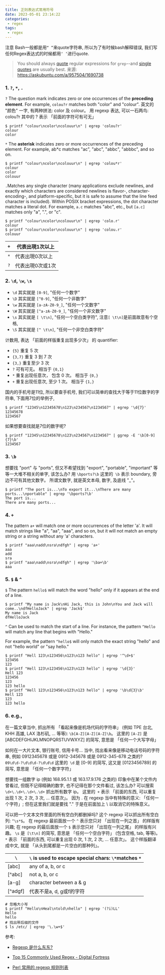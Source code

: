 ```yaml
---
title: 正则表达式常用符号
date: 2023-05-01 23:14:22
categories:
 - regex
tags:
 - regex
---
```


注意 Bash一般都是用`“ ”`来quote字符串, 所以为了有时候bash解释错误, 我们写任何Regex表达式的时候都用`‘ ’`进行quote. 

>  You should always [quote](https://www.gnu.org/software/bash/manual/bash.html#Quoting) regular expressions for `grep`--and [single quotes](https://www.gnu.org/software/bash/manual/bash.html#Single-Quotes) are usually best.  来源: https://askubuntu.com/a/957504/1690738

### 1. `?`, `*`, `.`

`?` The question mark indicates zero or one occurrences of the **preceding element**. For example, `colou?r` matches both "color" and "colour". 英文的 "颜色" 一字, 有两种拼法: color 及 colour。 用 regexp 表达, 可以一石两鸟: colou?r 其中的 ? 表示 「前面的字符可有可无」

```shell
$ printf "colour\ncolor\ncolouur\n" | egrep 'colou?r'
colour
color
```

`*` The **asterisk** indicates zero or more occurrences of the preceding element. For example, ab*c matches "ac", "abc", "abbc", "abbbc", and so on.

```shell
$ printf "colour\ncolor\ncolouur\n" | egrep 'colou*r'                          
colour
color
colouur
```

`.`Matches any single character (many applications exclude newlines, and exactly which characters are considered newlines is flavor-, character-encoding-, and platform-specific, but it is safe to assume that the line feed character is included). Within POSIX bracket expressions, the dot character matches a literal dot. For example, `a.c` matches "abc", etc., but `[a.c]` matches only "a", ".", or "c".

```shell
$ printf "colour\ncolor\ncolouur\n" | egrep 'colo.r'                           
colour
$ printf "colour\ncolor\ncolouur\n" | egrep 'colou.r'                          
colouur
```

| `+`  | 代表出現1次以上  |
| ---- | ---------------- |
| `*`  | 代表出現0次以上  |
| `?`  | 代表出現0次或1次 |

### 2. `\d`, `\w`, `\s` 

- `\d` 其实就是 `[0-9]`, "任何一个数字"
- `\D` 其实就是 `[^0-9]`, "任何一个非数字"
- `\w` 其实就是 `[a-zA-Z0-9_]`, "任何一个文数字"
- `\W` 其实就是 `[^a-zA-Z0-9_]`, "任何一个非文数字"
- `\s` 其实就是 `[ \t\n]`, "任何一个空白类字符",  注意`[ \t\n]`是前面故意有个空格, 
- `\S` 其实就是 `[^ \t\n]`, "任何一个非空白类字符"

计数用, 表达 「前面的样版重复出现多少次」 的 quantifier:

- `{5}` 重复 5 次
- `{3,7}` 重复 3 到 7 次
- `{3,}` 重复至少 3 次
- `?` 可有可无。 相当于 `{0,1}`
- `*` 重复出现任意次， 包含 0 次。 相当于 `{0,}`
- `+` 重复出现任意次, 至少 1 次。 相当于 `{1,}`

国内的手机号是11位, 所以要查手机号, 我们可以简单的查找大于等于11位数字的字符串, 下面用7位的举例子, 

```shell
$ printf "12345\n12345678\n123\n234567\n1234567" | egrep '\d{7}'        
12345678
1234567
```

如果想要查找就是7位的数字呢?

```shell
$ printf "12345\n12345678\n123\n234567\n1234567" | ggrep -E '\b[0-9]{7}\b' 
1234567
```

### 3. `\b`

想要找 "port" 与 "ports", 但又不希望找到 "export", "portable", "important" 等等一大堆不相关的单字, 该怎么办? 用 `\bports?\b` 这里的` \b` 表示 boundary, 旁边不可有其他文数字。 所谓文数字, 就是英文本母, 数字, 及底线 "_"。

```shell
$ printf "The port is...\nTo export it...\nThere are many ports...\nportable" | egrep '\bports?\b'
The port is...
There are many ports...
```

### 4. `+`

The pattern `a+` will match one or more occurrences of the letter 'a'. It will match strings like "a", "aa", "aaa", and so on, but it will not match an empty string or a string without any 'a' characters.

```shell
$ printf "aaa\nadd\nsra\ndfgh" | egrep 'a+'
aaa
add
sra
$ printf "aaa\nadd\nsra\ndfgh" | egrep '\ba+\b'
aaa
```

### 5. `$` & `^`

`$` The pattern `hello$` will match the word "hello" only if it appears at the end of a line.

```shell
$ printf "My name is Jack\nHi Jack, this is John\nYou and Jack will come..\ndfHelloJack" | egrep 'Jack$'
My name is Jack
dfHelloJack
```

 `^` Can be used to match the start of a line. For instance, the pattern `^Hello` will match any line that begins with "Hello."

For example, the pattern `^hello$` will only match the exact string "hello" and not "hello world" or "say hello."

```shell
$ printf "Hell 123\n123456\n123\n123 hello" | egrep '^\d+$'        
123456
123
$ printf "Hell 123\n123456\n123\n123 hello" | egrep '\d{3}'        
Hell 123
123456
123
123 hello
$ printf "Hell 123\n123456\n123\n123 hello" | egrep '\b\d{3}\b'    
Hell 123
123
123 hello
```

### 6. e.g., 

在一篇文章当中, 抓出所有 「看起来像是机场代码的字符串」 (例如 TPE 台北, KHH 高雄, LAX 洛杉矶, ... 等等): `\b[A-Z][A-Z][A-Z]\b`。 这里的 `[A-Z]` 是 [ABCDEFGHIJKLMNOPQRSTUVWXYZ] 的简写, 意思是 「任何一个大写字母」

如何在一大片文本, 银行账号, 信用卡号... 当中, 找出看来像是移动电话号码的字符串, 例如 0912345678 或是 0912-345678 或是 0912-345-678 之类的? `09\d\d-?\d\d\d-?\d\d\d` 这里的` \d` 是 [0-9] 的简写, 这又是 [0123456789] 的简写, 意思是 「任何一个数字字符」

想要找一组数字 ip (例如 168.95.1.1 或 163.17.9.176 之类的) 印象中在某个文件内曾看过, 但既不记得精确的数字, 也不记得在那个文件看过, 该怎么办? 可以搜索 `\d+\.\d+\.\d+\.\d+` 抓出所有数字 ip。 这里的` +` 表示 「前面的东西, 可以重复出现 1 次, 2 次, 3 次, ... 任意次」。 因为 . 在 regexp 当中有特殊的意义: 「任何一个字符」; 但在这里我们就是要找 "." 于是在前面加上 \ 以取消它的特殊意义。

可以把一个文本文件里面的所有空白列都删掉吗? 这个 regexp 可以抓出所有空白列: `^\s*$`。 在 regexp 最前面放一个 `^` 表示您只对 「出现在一列之首」 的样版有兴趣; 在 regexp 的最后面放一个 `$` 表示您只对 「出现在一列之尾」 的样版有兴趣。 `\s` 是` [\t\n]` 的简写, 意思是 「任何一个空白字符」 (包含空格, tab, 等等)。 `*` 表示 「前面的东西, 可以重复出现 0 次, 1 次, 2 次, ... 任意次」。 这个样版翻译成中文, 就是 「从头到尾都是一片空白的那种列」。

| `\`     | `\` is used to escape special chars: `\*`matches `*` |
| ------- | ---------------------------------------------------- |
| [abc]   | any of a, b, or c                                    |
| [^abc]  | not a, b, or c                                       |
| [a-g]   | character between a & g                              |
| [^adgf] | 代表不是a, d, g或f的字符                                |

```shell
# 忽略大小写
$ printf "Hello\nHeal\ntold\nhello" | egrep '(?i)LL' 
Hello
hello
# 找出带后缀的文件
$ ls /etc/ | egrep '\.\w+$'  
```

参考:

- [Regexp 是什么东东?](https://www.cyut.edu.tw/~ckhung/b/re/intro.php)

- [Top 15 Commonly Used Regex - Digital Fortress](https://digitalfortress.tech/tips/top-15-commonly-used-regex/)

- [Perl 常用的 regexp 规则列表](https://www.cyut.edu.tw/~ckhung/b/re/rules.php)
